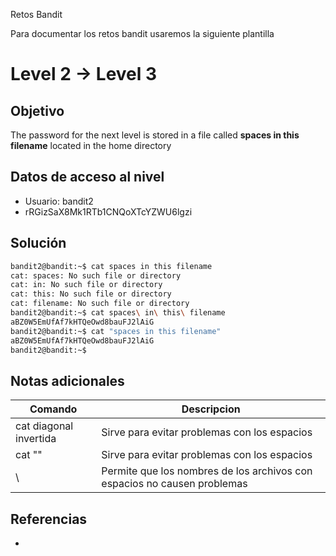 Retos Bandit

Para documentar los retos bandit usaremos la siguiente plantilla

# Level 2 → Level 3

## Objetivo
The password for the next level is stored in a file called **spaces in this filename** located in the home directory

## Datos de acceso al nivel
- Usuario: bandit2
- rRGizSaX8Mk1RTb1CNQoXTcYZWU6lgzi

## Solución
```bash
bandit2@bandit:~$ cat spaces in this filename
cat: spaces: No such file or directory
cat: in: No such file or directory
cat: this: No such file or directory
cat: filename: No such file or directory
bandit2@bandit:~$ cat spaces\ in\ this\ filename
aBZ0W5EmUfAf7kHTQeOwd8bauFJ2lAiG
bandit2@bandit:~$ cat "spaces in this filename"
aBZ0W5EmUfAf7kHTQeOwd8bauFJ2lAiG
bandit2@bandit:~$
```
## Notas adicionales
| Comando | Descripcion |
|---------|-------------|
| cat diagonal invertida  | Sirve para evitar problemas con los espacios |
| cat "" | Sirve para evitar problemas con los espacios |
| \\ | Permite que los nombres de los archivos con espacios no causen problemas |

## Referencias
- []()